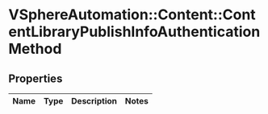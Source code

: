 # VSphereAutomation::Content::ContentLibraryPublishInfoAuthenticationMethod

## Properties
Name | Type | Description | Notes
------------ | ------------- | ------------- | -------------



